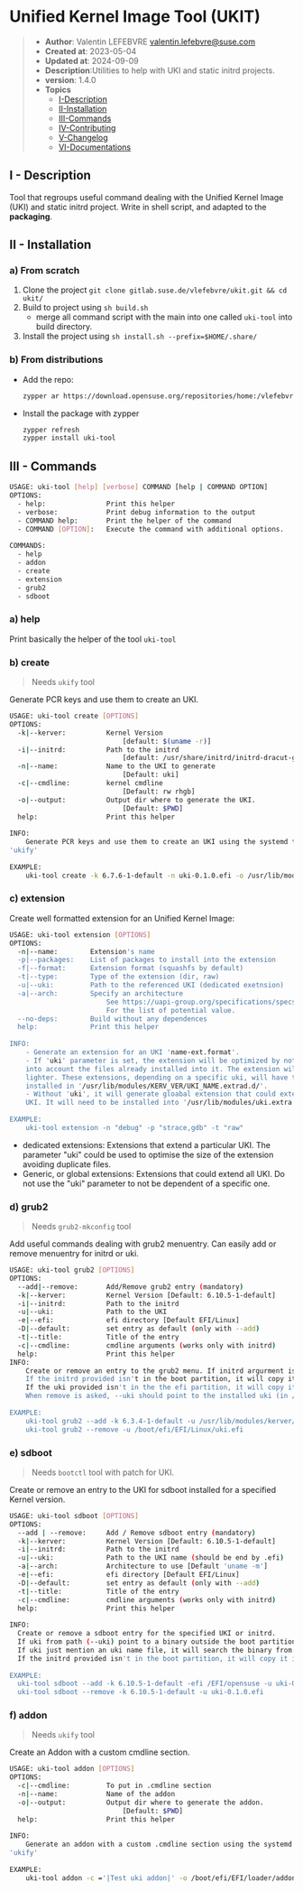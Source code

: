 # Unified Kernel Image Tool (UKIT)

> * **Author**: Valentin LEFEBVRE <valentin.lefebvre@suse.com>
> * **Created at**: 2023-05-04
> * **Updated at**: 2024-09-09
> * **Description**:Utilities to help with UKI and static initrd projects.
> * **version**: 1.4.0
> * **Topics**
>   * [I-Description](#i---description)
>   * [II-Installation](#ii---installation)
>   * [III-Commands](#iii---commands)
>   * [IV-Contributing](./CONTRIBUTING.md)
>   * [V-Changelog](./CHANGELOG.md)
>   * [VI-Documentations](./docs/)

## I - Description

Tool that regroups useful command dealing with the Unified Kernel Image (UKI)
and static initrd project. Write in shell script, and adapted to the
**packaging**.

## II - Installation

### a) From scratch

1. Clone the project `git clone gitlab.suse.de/vlefebvre/ukit.git && cd ukit/`
2. Build to project using `sh build.sh`
    * merge all command script with the main into one called `uki-tool` into
      build directory.
3. Install the project using `sh install.sh --prefix=$HOME/.share/`

### b) From distributions

* Add the repo:

    ```bash
    zypper ar https://download.opensuse.org/repositories/home:/vlefebvre:/unified/standard/home:vlefebvre:unified.repo
    ```

* Install the package with zypper

    ```bash
    zypper refresh
    zypper install uki-tool
    ```

## III - Commands

```bash
USAGE: uki-tool [help] [verbose] COMMAND [help | COMMAND OPTION]
OPTIONS:
  - help:               Print this helper
  - verbose:            Print debug information to the output
  - COMMAND help:       Print the helper of the command
  - COMMAND [OPTION]:   Execute the command with additional options.
 
COMMANDS:
  - help
  - addon
  - create
  - extension
  - grub2
  - sdboot
```

### a) help

Print basically the helper of the tool `uki-tool`

### b) create

> Needs `ukify` tool

Generate PCR keys and use them to create an UKI.

```bash
USAGE: uki-tool create [OPTIONS]
OPTIONS:
  -k|--kerver:          Kernel Version 
                            [default: $(uname -r)]
  -i|--initrd:          Path to the initrd
                            [default: /usr/share/initrd/initrd-dracut-generic-kerver.unsigned]
  -n|--name:            Name to the UKI to generate 
                            [Default: uki]
  -c|--cmdline:         kernel cmdline 
                            [Default: rw rhgb]
  -o|--output:          Output dir where to generate the UKI.
                            [Default: $PWD]
  help:                 Print this helper
 
INFO:
    Generate PCR keys and use them to create an UKI using the systemd tool
'ukify'
 
EXAMPLE:
    uki-tool create -k 6.7.6-1-default -n uki-0.1.0.efi -o /usr/lib/modules/6.7.6-1-default/
```

### c) extension

Create well formatted extension for an Unified Kernel Image:

```bash
USAGE: uki-tool extension [OPTIONS]
OPTIONS:
  -n|--name:        Extension's name
  -p|--packages:    List of packages to install into the extension
  -f|--format:      Extension format (squashfs by default)
  -t|--type:        Type of the extension (dir, raw)
  -u|--uki:         Path to the referenced UKI (dedicated exetnsion)
  -a|--arch:        Specify an architecture
                        See https://uapi-group.org/specifications/specs/extension_image
                        For the list of potential value.
  --no-deps:        Build without any dependences
  help:             Print this helper
 
INFO:
    - Generate an extension for an UKI 'name-ext.format'.
    - If 'uki' parameter is set, the extension will be optimized by not taking
    into account the files already installed into it. The extension will be
    lighter. These extensions, depending on a specific uki, will have to be
    installed in '/usr/lib/modules/KERV_VER/UKI_NAME.extrad.d/'.
    - Without 'uki', it will generate gloabal extension that could extends all
    UKI. It will need to be installed into '/usr/lib/modules/uki.extra.d/'.
 
EXAMPLE:
    uki-tool extension -n "debug" -p "strace,gdb" -t "raw"
```

* dedicated extensions: Extensions that  extend a particular UKI. The parameter
  "uki" could be used to optimise the size of the extension avoiding duplicate
  files.
* Generic, or global extensions: Extensions that could extend all UKI. Do not
  use the "uki" parameter to not be dependent of a specific one.

### d) grub2

> Needs `grub2-mkconfig` tool

Add useful commands dealing with grub2 menuentry. Can easily add or remove
menuentry for initrd or uki.

```bash
USAGE: uki-tool grub2 [OPTIONS]
OPTIONS:
  --add|--remove:       Add/Remove grub2 entry (mandatory)
  -k|--kerver:          Kernel Version [Default: 6.10.5-1-default]
  -i|--initrd:          Path to the initrd
  -u|--uki:             Path to the UKI
  -e|--efi:             efi directory [Default EFI/Linux]
  -D|--default:         set entry as default (only with --add)
  -t|--title:           Title of the entry
  -c|--cmdline:         cmdline arguments (works only with initrd)
  help:                 Print this helper
INFO:
    Create or remove an entry to the grub2 menu. If initrd argurment is provided, uki shouldn't, and vice versa.
    If the initrd provided isn't in the boot partition, it will copy it in /boot
    If the uki provided isn't in the the efi partition, it will copy it in EFI/Linux
    When remove is asked, --uki should point to the installed uki (in /boot partition )
 
EXAMPLE:
    uki-tool grub2 --add -k 6.3.4-1-default -u /usr/lib/modules/kerver/uki.efi
    uki-tool grub2 --remove -u /boot/efi/EFI/Linux/uki.efi
```

### e) sdboot

> Needs `bootctl` tool with patch for UKI.

Create or remove an entry to the UKI for sdboot installed for a specified Kernel
version.

```bash
USAGE: uki-tool sdboot [OPTIONS]
OPTIONS:
  --add | --remove:     Add / Remove sdboot entry (mandatory)
  -k|--kerver:          Kernel Version [Default: 6.10.5-1-default]
  -i|--initrd:          Path to the initrd
  -u|--uki:             Path to the UKI name (should be end by .efi)
  -a|--arch:            Architecture to use [Default 'uname -m']
  -e|--efi:             efi directory [Default EFI/Linux]
  -D|--default:         set entry as default (only with --add)
  -t|--title:           Title of the entry
  -c|--cmdline:         cmdline arguments (works only with initrd)
  help:                 Print this helper
 
INFO:
  Create or remove a sdboot entry for the specified UKI or initrd.
  If uki from path (--uki) point to a binary outside the boot partition, it will try to install it into /boot/efi/.
  If uki just mention an uki name file, it will search the binary from '/usr/lib/modules/$ker_ver/$image'.
  If the initrd provided isn't in the boot partition, it will copy it in /boot 
 
EXAMPLE:
  uki-tool sdboot --add -k 6.10.5-1-default -efi /EFI/opensuse -u uki-0.1.0.efi
  uki-tool sdboot --remove -k 6.10.5-1-default -u uki-0.1.0.efi
```

### f) addon

> Needs `ukify` tool

Create an Addon with a custom cmdline section.

```bash
USAGE: uki-tool addon [OPTIONS]
OPTIONS:
  -c|--cmdline:         To put in .cmdline section
  -n|--name:            Name of the addon
  -o|--output:          Output dir where to generate the addon.
                            [Default: $PWD]
  help:                 Print this helper
 
INFO:
    Generate an addon with a custom .cmdline section using the systemd tool
'ukify'
 
EXAMPLE:
    uki-tool addon -c ='|Test uki addon|' -o /boot/efi/EFI/loader/addons -n test
```
